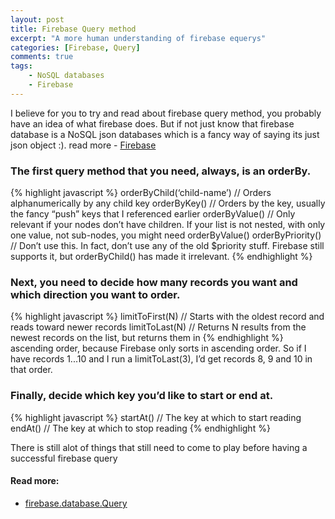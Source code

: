 ```yaml
---
layout: post
title: Firebase Query method
excerpt: "A more human understanding of firebase equerys"
categories: [Firebase, Query]
comments: true
tags:
    - NoSQL databases
    - Firebase
---
```


I believe for you to try and read about firebase query method, you probably have an idea of what firebase does.
But if not just know that firebase database is a NoSQL json databases which is a fancy way of saying its just json object :).
read more - [Firebase](https://firebase.google.com/docs/)

### The first query method that you need, always, is an orderBy.

{% highlight javascript %}
orderByChild(‘child-name’) // Orders alphanumerically by any child key
orderByKey() // Orders by the key, usually the fancy “push” keys that I referenced earlier
orderByValue() // Only relevant if your nodes don’t have children. If your list is not nested, with only one value, not sub-nodes, you might need orderByValue()
orderByPriority() // Don’t use this. In fact, don’t use any of the old $priority stuff. Firebase still supports it, but orderByChild() has made it irrelevant.
{% endhighlight %}
<br>

### Next, you need to decide how many records you want and which direction you want to order.

{% highlight javascript %}
limitToFirst(N) // Starts with the oldest record and reads toward newer records
limitToLast(N) // Returns N results from the newest records on the list, but returns them in
 {% endhighlight %}
<br>
ascending order, because Firebase only sorts in ascending order. So if I have records 1...10 and I run a limitToLast(3), I’d get records 8, 9 and 10 in that order.

### Finally, decide which key you’d like to start or end at.

{% highlight javascript %}
startAt(<Key>) // The key at which to start reading
endAt(<Key>) // The key at which to stop reading
{% endhighlight %}

There is still alot of things that still need to come to play before having a successful firebase query 

#### Read more:
* [firebase.database.Query](https://firebase.google.com/docs/reference/js/firebase.database.Query)
